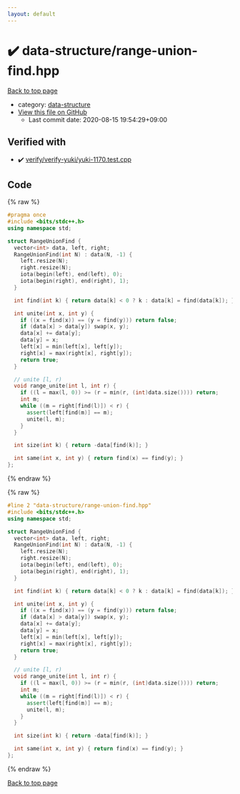 ```yaml
---
layout: default
---
```


<!-- mathjax config similar to math.stackexchange -->
<script type="text/javascript" async
  src="https://cdnjs.cloudflare.com/ajax/libs/mathjax/2.7.5/MathJax.js?config=TeX-MML-AM_CHTML">
</script>
<script type="text/x-mathjax-config">
  MathJax.Hub.Config({
    TeX: { equationNumbers: { autoNumber: "AMS" }},
    tex2jax: {
      inlineMath: [ ['$','$'] ],
      processEscapes: true
    },
    "HTML-CSS": { matchFontHeight: false },
    displayAlign: "left",
    displayIndent: "2em"
  });
</script>

<script type="text/javascript" src="https://cdnjs.cloudflare.com/ajax/libs/jquery/3.4.1/jquery.min.js"></script>
<script src="https://cdn.jsdelivr.net/npm/jquery-balloon-js@1.1.2/jquery.balloon.min.js" integrity="sha256-ZEYs9VrgAeNuPvs15E39OsyOJaIkXEEt10fzxJ20+2I=" crossorigin="anonymous"></script>
<script type="text/javascript" src="../../assets/js/copy-button.js"></script>
<link rel="stylesheet" href="../../assets/css/copy-button.css" />


# :heavy_check_mark: data-structure/range-union-find.hpp

<a href="../../index.html">Back to top page</a>

* category: <a href="../../index.html#36397fe12f935090ad150c6ce0c258d4">data-structure</a>
* <a href="{{ site.github.repository_url }}/blob/master/data-structure/range-union-find.hpp">View this file on GitHub</a>
    - Last commit date: 2020-08-15 19:54:29+09:00




## Verified with

* :heavy_check_mark: <a href="../../verify/verify/verify-yuki/yuki-1170.test.cpp.html">verify/verify-yuki/yuki-1170.test.cpp</a>


## Code

<a id="unbundled"></a>
{% raw %}
```cpp
#pragma once
#include <bits/stdc++.h>
using namespace std;

struct RangeUnionFind {
  vector<int> data, left, right;
  RangeUnionFind(int N) : data(N, -1) {
    left.resize(N);
    right.resize(N);
    iota(begin(left), end(left), 0);
    iota(begin(right), end(right), 1);
  }

  int find(int k) { return data[k] < 0 ? k : data[k] = find(data[k]); }

  int unite(int x, int y) {
    if ((x = find(x)) == (y = find(y))) return false;
    if (data[x] > data[y]) swap(x, y);
    data[x] += data[y];
    data[y] = x;
    left[x] = min(left[x], left[y]);
    right[x] = max(right[x], right[y]);
    return true;
  }

  // unite [l, r)
  void range_unite(int l, int r) {
    if ((l = max(l, 0)) >= (r = min(r, (int)data.size()))) return;
    int m;
    while ((m = right[find(l)]) < r) {
      assert(left[find(m)] == m);
      unite(l, m);
    }
  }

  int size(int k) { return -data[find(k)]; }

  int same(int x, int y) { return find(x) == find(y); }
};
```
{% endraw %}

<a id="bundled"></a>
{% raw %}
```cpp
#line 2 "data-structure/range-union-find.hpp"
#include <bits/stdc++.h>
using namespace std;

struct RangeUnionFind {
  vector<int> data, left, right;
  RangeUnionFind(int N) : data(N, -1) {
    left.resize(N);
    right.resize(N);
    iota(begin(left), end(left), 0);
    iota(begin(right), end(right), 1);
  }

  int find(int k) { return data[k] < 0 ? k : data[k] = find(data[k]); }

  int unite(int x, int y) {
    if ((x = find(x)) == (y = find(y))) return false;
    if (data[x] > data[y]) swap(x, y);
    data[x] += data[y];
    data[y] = x;
    left[x] = min(left[x], left[y]);
    right[x] = max(right[x], right[y]);
    return true;
  }

  // unite [l, r)
  void range_unite(int l, int r) {
    if ((l = max(l, 0)) >= (r = min(r, (int)data.size()))) return;
    int m;
    while ((m = right[find(l)]) < r) {
      assert(left[find(m)] == m);
      unite(l, m);
    }
  }

  int size(int k) { return -data[find(k)]; }

  int same(int x, int y) { return find(x) == find(y); }
};

```
{% endraw %}

<a href="../../index.html">Back to top page</a>

